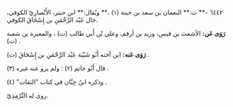 ٦٤٤٢ -** ت:** النعمان بن سعد بن حبتة (١) ،** ويُقال:** ابن حبتر، الأَنْصارِيّ الكوفي، خال عَبْد الرَّحْمَنِ بن إِسْحَاقَ الكوفي.

**رَوَى عَن:** الأشعث بن قيس، وزيد بن أرقم، وعلي بْن أَبي طالب (ت) ، والمغيرة بن شعبة (ت) .

**رَوَى عَنه:** ابن أخته أَبُو شَيْبَة عَبْد الرَّحْمَنِ بن إِسْحَاقَ (ت) .

قال أَبُو حاتم (٢) : ولم يرو عنه غيره (٣) .

وذكره ابنُ حِبَّان في كتاب "الثقات" (٤) .

روى له التِّرْمِذِيّ.